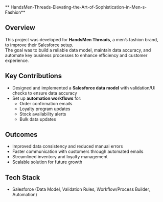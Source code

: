 ** HandsMen-Threads-Elevating-the-Art-of-Sophistication-in-Men-s-Fashion**

## Overview  
This project was developed for **HandsMen Threads**, a men’s fashion brand, to improve their Salesforce setup.  
The goal was to build a reliable data model, maintain data accuracy, and automate key business processes to enhance efficiency and customer experience.  

## Key Contributions  
- Designed and implemented a **Salesforce data model** with validation/UI checks to ensure data accuracy  
- Set up **automation workflows** for:  
  - Order confirmation emails  
  - Loyalty program updates  
  - Stock availability alerts  
  - Bulk data updates  

## Outcomes  
- Improved data consistency and reduced manual errors  
- Faster communication with customers through automated emails  
- Streamlined inventory and loyalty management  
- Scalable solution for future growth  

## Tech Stack  
- Salesforce (Data Model, Validation Rules, Workflow/Process Builder, Automation)  

